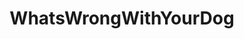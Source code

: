 ---
title: WhatsWrongWithYourDog
crosslinks:
- livven
- aww
- AnimalsBeingDerps
- PoliticalHumor
- videos
- empiredidnothingwrong
- MemeEconomy
- HailCorporate
- RedneckDadJokes
- toofers
- topnotchshitposting
- gifs
- woof_irl
- vizsla
- sploot
- likeus
- dogpictures
- cocainekitties
- WhyICorrectBryanPCox
- hmm
---